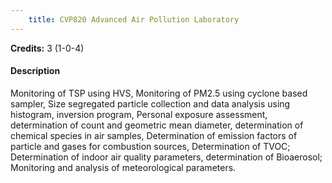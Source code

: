 ```yaml
---
    title: CVP820 Advanced Air Pollution Laboratory
---
```

**Credits:** 3 (1-0-4)



#### Description 
Monitoring of TSP using HVS, Monitoring of PM2.5 using cyclone based sampler, Size segregated particle collection and data analysis using histogram, inversion program, Personal exposure assessment, determination of count and geometric mean diameter, determination of chemical species in air samples, Determination of emission factors of particle and gases for combustion sources, Determination of TVOC; Determination of indoor air quality parameters, determination of Bioaerosol; Monitoring and analysis of meteorological parameters.